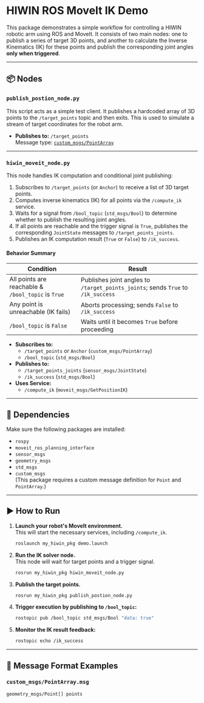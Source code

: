 # HIWIN ROS MoveIt IK Demo

This package demonstrates a simple workflow for controlling a HIWIN robotic arm using ROS and MoveIt. It consists of two main nodes: one to publish a series of target 3D points, and another to calculate the Inverse Kinematics (IK) for these points and publish the corresponding joint angles **only when triggered**.

---

## 📦 Nodes

### `publish_postion_node.py`

This script acts as a simple test client. It publishes a hardcoded array of 3D points to the `/target_points` topic and then exits. This is used to simulate a stream of target coordinates for the robot arm.

- **Publishes to:** `/target_points`  
  Message type: [`custom_msgs/PointArray`](https://github.com/user/repo/blob/main/custom_msgs/msg/PointArray.msg)

---

### `hiwin_moveit_node.py`

This node handles IK computation and conditional joint publishing:

1. Subscribes to `/target_points` (or `Anchor`) to receive a list of 3D target points.
2. Computes inverse kinematics (IK) for all points via the `/compute_ik` service.
3. Waits for a signal from `/bool_topic` (`std_msgs/Bool`) to determine whether to publish the resulting joint angles.
4. If all points are reachable and the trigger signal is `True`, publishes the corresponding `JointState` messages to `/target_points_joints`.
5. Publishes an IK computation result (`True` or `False`) to `/ik_success`.

#### Behavior Summary

| Condition                                | Result                                                                 |
|------------------------------------------|------------------------------------------------------------------------|
| All points are reachable & `/bool_topic` is `True` | Publishes joint angles to `/target_points_joints`; sends `True` to `/ik_success` |
| Any point is unreachable (IK fails)      | Aborts processing; sends `False` to `/ik_success`                      |
| `/bool_topic` is `False`                 | Waits until it becomes `True` before proceeding                        |

- **Subscribes to:**
  - `/target_points` or `Anchor` (`custom_msgs/PointArray`)
  - `/bool_topic` (`std_msgs/Bool`)
- **Publishes to:**
  - `/target_points_joints` (`sensor_msgs/JointState`)
  - `/ik_success` (`std_msgs/Bool`)
- **Uses Service:**
  - `/compute_ik` (`moveit_msgs/GetPositionIK`)

---

## 🔧 Dependencies

Make sure the following packages are installed:

- `rospy`
- `moveit_ros_planning_interface`
- `sensor_msgs`
- `geometry_msgs`
- `std_msgs`
- `custom_msgs`  
  (This package requires a custom message definition for `Point` and `PointArray`.)

---

## ▶️ How to Run

1. **Launch your robot's MoveIt environment.**  
   This will start the necessary services, including `/compute_ik`.

    ```bash
    roslaunch my_hiwin_pkg demo.launch
    ```

2. **Run the IK solver node.**  
   This node will wait for target points and a trigger signal.

    ```bash
    rosrun my_hiwin_pkg hiwin_moveit_node.py
    ```

3. **Publish the target points.**

    ```bash
    rosrun my_hiwin_pkg publish_postion_node.py
    ```

4. **Trigger execution by publishing to `/bool_topic`:**

    ```bash
    rostopic pub /bool_topic std_msgs/Bool "data: true"
    ```

5. **Monitor the IK result feedback:**

    ```bash
    rostopic echo /ik_success
    ```

---

## 🧪 Message Format Examples

### `custom_msgs/PointArray.msg`

```text
geometry_msgs/Point[] points
